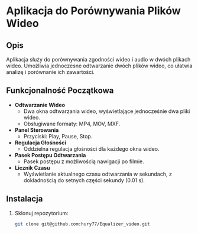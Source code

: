 # Aplikacja do Porównywania Plików Wideo

## Opis
Aplikacja służy do porównywania zgodności wideo i audio w dwóch plikach wideo. Umożliwia jednoczesne odtwarzanie dwóch plików wideo, co ułatwia analizę i porównanie ich zawartości.

## Funkcjonalność Początkowa
- **Odtwarzanie Wideo**
  - Dwa okna odtwarzania wideo, wyświetlające jednocześnie dwa pliki wideo.
  - Obsługiwane formaty: MP4, MOV, MXF.
- **Panel Sterowania**
  - Przyciski: Play, Pause, Stop.
- **Regulacja Głośności**
  - Oddzielna regulacja głośności dla każdego okna wideo.
- **Pasek Postępu Odtwarzania**
  - Pasek postępu z możliwością nawigacji po filmie.
- **Licznik Czasu**
  - Wyświetlanie aktualnego czasu odtwarzania w sekundach, z dokładnością do setnych części sekundy (0.01 s).

## Instalacja
1. Sklonuj repozytorium:
   ```sh
   git clone git@github.com:hury77/Equalizer_video.git